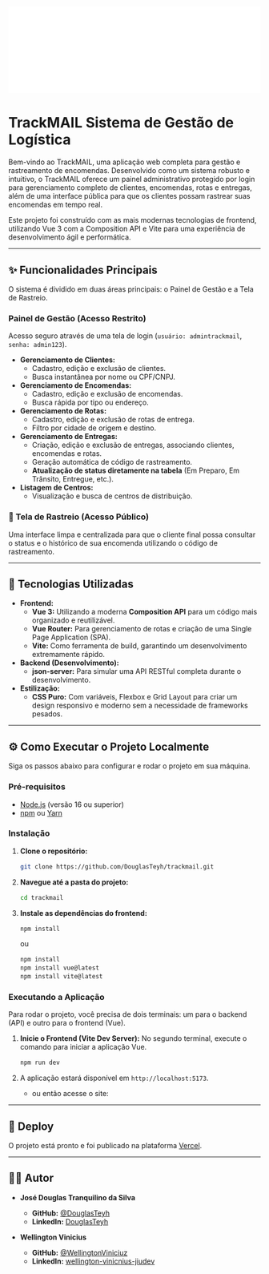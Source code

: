 
![TrackMAIL Logo](/public/img/logo.svg) 
# TrackMAIL Sistema de Gestão de Logística
Bem-vindo ao TrackMAIL, uma aplicação web completa para gestão e rastreamento de encomendas. Desenvolvido como um sistema robusto e intuitivo, o TrackMAIL oferece um painel administrativo protegido por login para gerenciamento completo de clientes, encomendas, rotas e entregas, além de uma interface pública para que os clientes possam rastrear suas encomendas em tempo real.

Este projeto foi construído com as mais modernas tecnologias de frontend, utilizando Vue 3 com a Composition API e Vite para uma experiência de desenvolvimento ágil e performática.

---

## ✨ Funcionalidades Principais

O sistema é dividido em duas áreas principais: o Painel de Gestão e a Tela de Rastreio.

### Painel de Gestão (Acesso Restrito)
Acesso seguro através de uma tela de login (`usuário: admintrackmail`, `senha: admin123`).

* **Gerenciamento de Clientes:**
    * Cadastro, edição e exclusão de clientes.
    * Busca instantânea por nome ou CPF/CNPJ.
* **Gerenciamento de Encomendas:**
    * Cadastro, edição e exclusão de encomendas.
    * Busca rápida por tipo ou endereço.
* **Gerenciamento de Rotas:**
    * Cadastro, edição e exclusão de rotas de entrega.
    * Filtro por cidade de origem e destino.
* **Gerenciamento de Entregas:**
    * Criação, edição e exclusão de entregas, associando clientes, encomendas e rotas.
    * Geração automática de código de rastreamento.
    * **Atualização de status diretamente na tabela** (Em Preparo, Em Trânsito, Entregue, etc.).
* **Listagem de Centros:**
    * Visualização e busca de centros de distribuição.

### 🚚 Tela de Rastreio (Acesso Público)
Uma interface limpa e centralizada para que o cliente final possa consultar o status e o histórico de sua encomenda utilizando o código de rastreamento.

---

## 🚀 Tecnologias Utilizadas

* **Frontend:**
    * **Vue 3:** Utilizando a moderna **Composition API** para um código mais organizado e reutilizável.
    * **Vue Router:** Para gerenciamento de rotas e criação de uma Single Page Application (SPA).
    * **Vite:** Como ferramenta de build, garantindo um desenvolvimento extremamente rápido.
* **Backend (Desenvolvimento):**
    * **json-server:** Para simular uma API RESTful completa durante o desenvolvimento.
* **Estilização:**
    * **CSS Puro:** Com variáveis, Flexbox e Grid Layout para criar um design responsivo e moderno sem a necessidade de frameworks pesados.

---

## ⚙️ Como Executar o Projeto Localmente

Siga os passos abaixo para configurar e rodar o projeto em sua máquina.

### Pré-requisitos
* [Node.js](https://nodejs.org/) (versão 16 ou superior)
* [npm](https://www.npmjs.com/) ou [Yarn](https://yarnpkg.com/)

### Instalação

1.  **Clone o repositório:**
    ```bash
    git clone https://github.com/DouglasTeyh/trackmail.git
    ```

2.  **Navegue até a pasta do projeto:**
    ```bash
    cd trackmail
    ```

3.  **Instale as dependências do frontend:**
    ```bash
    npm install
    ```
    ou
    ```bash
    npm install
    npm install vue@latest
    npm install vite@latest
    ```

### Executando a Aplicação

Para rodar o projeto, você precisa de dois terminais: um para o backend (API) e outro para o frontend (Vue).

1.  **Inicie o Frontend (Vite Dev Server):**
    No segundo terminal, execute o comando para iniciar a aplicação Vue.
    ```bash
    npm run dev
    ```

2. A aplicação estará disponível em `http://localhost:5173`.
    * ou então acesse o site: 
---

## 🚀 Deploy

O projeto está pronto e foi publicado na plataforma [Vercel](https://vercel.com). 

---

## 👨‍💻 Autor

* **José Douglas Tranquilino da Silva**
    * **GitHub:** [@DouglasTeyh](https://github.com/DouglasTeyh)
    * **LinkedIn:** [DouglasTeyh](https://www.linkedin.com/in/douglasteyh/)

* **Wellington Vinicius**
    * **GitHub:** [@WellingtonViniciuz](https://github.com/WellingtonViniciuz)
    * **LinkedIn:** [wellington-vinicnius-jiudev](https://www.linkedin.com/in/wellington-vinicnius-jiudev/)
